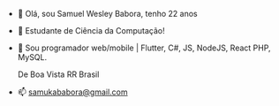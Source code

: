 - 👋 Olá, sou Samuel Wesley Babora, tenho 22 anos
- 👀 Estudante de Ciência da Computação!
- 🌱 Sou programador web/mobile | Flutter, C#, JS, NodeJS, React PHP, MySQL.

  De Boa Vista RR Brasil
- 📫 samukababora@gmail.com
